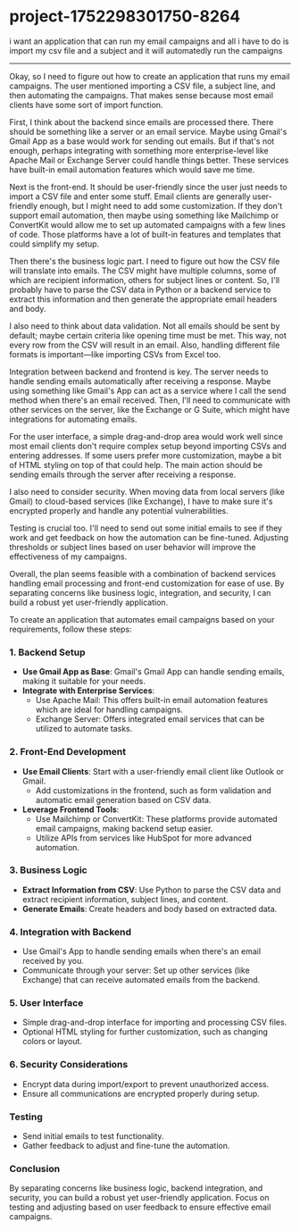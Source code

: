 # project-1752298301750-8264

i want an application that can run my email campaigns and all i have to do is import my csv file and a subject and it will automatedly run the campaigns

---

<think>
Okay, so I need to figure out how to create an application that runs my email campaigns. The user mentioned importing a CSV file, a subject line, and then automating the campaigns. That makes sense because most email clients have some sort of import function.

First, I think about the backend since emails are processed there. There should be something like a server or an email service. Maybe using Gmail's Gmail App as a base would work for sending out emails. But if that's not enough, perhaps integrating with something more enterprise-level like Apache Mail or Exchange Server could handle things better. These services have built-in email automation features which would save me time.

Next is the front-end. It should be user-friendly since the user just needs to import a CSV file and enter some stuff. Email clients are generally user-friendly enough, but I might need to add some customization. If they don't support email automation, then maybe using something like Mailchimp or ConvertKit would allow me to set up automated campaigns with a few lines of code. Those platforms have a lot of built-in features and templates that could simplify my setup.

Then there's the business logic part. I need to figure out how the CSV file will translate into emails. The CSV might have multiple columns, some of which are recipient information, others for subject lines or content. So, I'll probably have to parse the CSV data in Python or a backend service to extract this information and then generate the appropriate email headers and body.

I also need to think about data validation. Not all emails should be sent by default; maybe certain criteria like opening time must be met. This way, not every row from the CSV will result in an email. Also, handling different file formats is important—like importing CSVs from Excel too.

Integration between backend and frontend is key. The server needs to handle sending emails automatically after receiving a response. Maybe using something like Gmail's App can act as a service where I call the send method when there's an email received. Then, I'll need to communicate with other services on the server, like the Exchange or G Suite, which might have integrations for automating emails.

For the user interface, a simple drag-and-drop area would work well since most email clients don't require complex setup beyond importing CSVs and entering addresses. If some users prefer more customization, maybe a bit of HTML styling on top of that could help. The main action should be sending emails through the server after receiving a response.

I also need to consider security. When moving data from local servers (like Gmail) to cloud-based services (like Exchange), I have to make sure it's encrypted properly and handle any potential vulnerabilities.

Testing is crucial too. I'll need to send out some initial emails to see if they work and get feedback on how the automation can be fine-tuned. Adjusting thresholds or subject lines based on user behavior will improve the effectiveness of my campaigns.

Overall, the plan seems feasible with a combination of backend services handling email processing and front-end customization for ease of use. By separating concerns like business logic, integration, and security, I can build a robust yet user-friendly application.
</think>

To create an application that automates email campaigns based on your requirements, follow these steps:

### 1. **Backend Setup**
   - **Use Gmail App as Base**: Gmail's Gmail App can handle sending emails, making it suitable for your needs.
   - **Integrate with Enterprise Services**:
     - Use Apache Mail: This offers built-in email automation features which are ideal for handling campaigns.
     - Exchange Server: Offers integrated email services that can be utilized to automate tasks.

### 2. **Front-End Development**
   - **Use Email Clients**: Start with a user-friendly email client like Outlook or Gmail.
     - Add customizations in the frontend, such as form validation and automatic email generation based on CSV data.
   - **Leverage Frontend Tools**:
     - Use Mailchimp or ConvertKit: These platforms provide automated email campaigns, making backend setup easier.
     - Utilize APIs from services like HubSpot for more advanced automation.

### 3. **Business Logic**
   - **Extract Information from CSV**: Use Python to parse the CSV data and extract recipient information, subject lines, and content.
   - **Generate Emails**: Create headers and body based on extracted data.

### 4. **Integration with Backend**
   - Use Gmail's App to handle sending emails when there's an email received by you.
   - Communicate through your server: Set up other services (like Exchange) that can receive automated emails from the backend.

### 5. **User Interface**
   - Simple drag-and-drop interface for importing and processing CSV files.
   - Optional HTML styling for further customization, such as changing colors or layout.

### 6. **Security Considerations**
   - Encrypt data during import/export to prevent unauthorized access.
   - Ensure all communications are encrypted properly during setup.

### Testing
- Send initial emails to test functionality.
- Gather feedback to adjust and fine-tune the automation.

### Conclusion
By separating concerns like business logic, backend integration, and security, you can build a robust yet user-friendly application. Focus on testing and adjusting based on user feedback to ensure effective email campaigns.